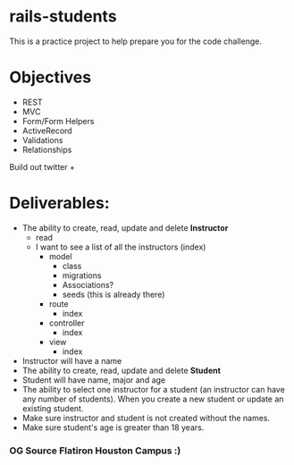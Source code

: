 # rails-students
This is a practice project to help prepare you for the code challenge.

# Objectives
+ REST
+ MVC
+ Form/Form Helpers
+ ActiveRecord
+ Validations
+ Relationships

Build out twitter
+ 

# Deliverables:

* The ability to create, read, update and delete **Instructor**
  - read
  - I want to see a list of all the instructors (index)
    - model
      - class
      - migrations
      - Associations?
      - seeds (this is already there)
    - route
      - index
    - controller
      - index
    - view
      - index
* Instructor will have a name
* The ability to create, read, update and delete **Student**
* Student will have name, major and age
* The ability to select one instructor for a student (an instructor can have any number of students). When you create a new student or update an existing student.
* Make sure instructor and student is not created without the names.
* Make sure student's age is greater than 18 years.

### OG Source Flatiron Houston Campus :) 
